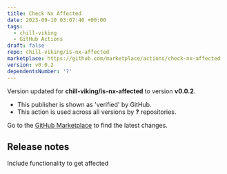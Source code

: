 ```yaml
---
title: Check Nx Affected
date: 2023-09-10 03:07:40 +00:00
tags:
  - chill-viking
  - GitHub Actions
draft: false
repo: chill-viking/is-nx-affected
marketplace: https://github.com/marketplace/actions/check-nx-affected
version: v0.0.2
dependentsNumber: '?'
---
```



Version updated for **chill-viking/is-nx-affected** to version **v0.0.2**.
- This publisher is shown as 'verified' by GitHub.
- This action is used across all versions by **?** repositories.

Go to the [GitHub Marketplace](https://github.com/marketplace/actions/check-nx-affected) to find the latest changes.

## Release notes

Include functionality to get affected
